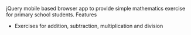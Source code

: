 jQuery mobile based browser app to provide simple mathematics exercise for primary school students. Features
- Exercises for addition, subtraction, multiplication and division